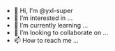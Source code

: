 - 👋 Hi, I’m @yxl-super
- 👀 I’m interested in ...
- 🌱 I’m currently learning ...
- 💞️ I’m looking to collaborate on ...
- 📫 How to reach me ...

<!---
yxl-super/yxl-super is a ✨ special ✨ repository because its `README.md` (this file) appears on your GitHub profile.
You can click the Preview link to take a look at your changes.
--->
